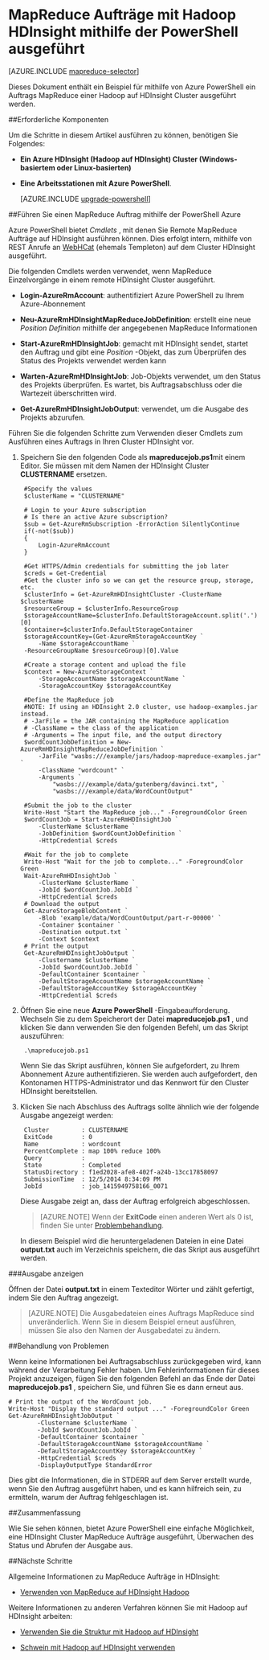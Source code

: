 <properties
   pageTitle="Verwenden von MapReduce und PowerShell mit Hadoop | Microsoft Azure"
   description="Erfahren Sie, wie mit PowerShell MapReduce Aufträge mit Hadoop auf Remote HDInsight ausgeführt werden."
   services="hdinsight"
   documentationCenter=""
   authors="Blackmist"
   manager="jhubbard"
   editor="cgronlun"
    tags="azure-portal"/>

<tags
   ms.service="hdinsight"
   ms.devlang="na"
   ms.topic="article"
   ms.tgt_pltfrm="na"
   ms.workload="big-data"
   ms.date="08/29/2016"
   ms.author="larryfr"/>

# <a name="run-mapreduce-jobs-with-hadoop-on-hdinsight-using-powershell"></a>MapReduce Aufträge mit Hadoop HDInsight mithilfe der PowerShell ausgeführt

[AZURE.INCLUDE [mapreduce-selector](../../includes/hdinsight-selector-use-mapreduce.md)]

Dieses Dokument enthält ein Beispiel für mithilfe von Azure PowerShell ein Auftrags MapReduce einer Hadoop auf HDInsight Cluster ausgeführt werden.

##<a name="a-idprereqaprerequisites"></a><a id="prereq"></a>Erforderliche Komponenten

Um die Schritte in diesem Artikel ausführen zu können, benötigen Sie Folgendes:

- **Ein Azure HDInsight (Hadoop auf HDInsight) Cluster (Windows-basiertem oder Linux-basierten)**

- **Eine Arbeitsstationen mit Azure PowerShell**.

    [AZURE.INCLUDE [upgrade-powershell](../../includes/hdinsight-use-latest-powershell.md)]

##<a name="a-idpowershellarun-a-mapreduce-job-using-azure-powershell"></a><a id="powershell"></a>Führen Sie einen MapReduce Auftrag mithilfe der PowerShell Azure

Azure PowerShell bietet *Cmdlets* , mit denen Sie Remote MapReduce Aufträge auf HDInsight ausführen können. Dies erfolgt intern, mithilfe von REST Anrufe an [WebHCat](https://cwiki.apache.org/confluence/display/Hive/WebHCat) (ehemals Templeton) auf dem Cluster HDInsight ausgeführt.

Die folgenden Cmdlets werden verwendet, wenn MapReduce Einzelvorgänge in einem remote HDInsight Cluster ausgeführt.

* **Login-AzureRmAccount**: authentifiziert Azure PowerShell zu Ihrem Azure-Abonnement

* **Neu-AzureRmHDInsightMapReduceJobDefinition**: erstellt eine neue *Position Definition* mithilfe der angegebenen MapReduce Informationen

* **Start-AzureRmHDInsightJob**: gemacht mit HDInsight sendet, startet den Auftrag und gibt eine *Position* -Objekt, das zum Überprüfen des Status des Projekts verwendet werden kann

* **Warten-AzureRmHDInsightJob**: Job-Objekts verwendet, um den Status des Projekts überprüfen. Es wartet, bis Auftragsabschluss oder die Wartezeit überschritten wird.

* **Get-AzureRmHDInsightJobOutput**: verwendet, um die Ausgabe des Projekts abzurufen.

Führen Sie die folgenden Schritte zum Verwenden dieser Cmdlets zum Ausführen eines Auftrags in Ihren Cluster HDInsight vor.

1. Speichern Sie den folgenden Code als **mapreducejob.ps1**mit einem Editor. Sie müssen mit dem Namen der HDInsight Cluster **CLUSTERNAME** ersetzen.

        #Specify the values
        $clusterName = "CLUSTERNAME"
                
        # Login to your Azure subscription
        # Is there an active Azure subscription?
        $sub = Get-AzureRmSubscription -ErrorAction SilentlyContinue
        if(-not($sub))
        {
            Login-AzureRmAccount
        }

        #Get HTTPS/Admin credentials for submitting the job later
        $creds = Get-Credential
        #Get the cluster info so we can get the resource group, storage, etc.
        $clusterInfo = Get-AzureRmHDInsightCluster -ClusterName $clusterName
        $resourceGroup = $clusterInfo.ResourceGroup
        $storageAccountName=$clusterInfo.DefaultStorageAccount.split('.')[0]
        $container=$clusterInfo.DefaultStorageContainer
        $storageAccountKey=(Get-AzureRmStorageAccountKey `
            -Name $storageAccountName `
        -ResourceGroupName $resourceGroup)[0].Value

        #Create a storage content and upload the file
        $context = New-AzureStorageContext `
            -StorageAccountName $storageAccountName `
            -StorageAccountKey $storageAccountKey
            
        #Define the MapReduce job
        #NOTE: If using an HDInsight 2.0 cluster, use hadoop-examples.jar instead.
        # -JarFile = the JAR containing the MapReduce application
        # -ClassName = the class of the application
        # -Arguments = The input file, and the output directory
        $wordCountJobDefinition = New-AzureRmHDInsightMapReduceJobDefinition `
            -JarFile "wasbs:///example/jars/hadoop-mapreduce-examples.jar" `
            -ClassName "wordcount" `
            -Arguments `
                "wasbs:///example/data/gutenberg/davinci.txt", `
                "wasbs:///example/data/WordCountOutput"

        #Submit the job to the cluster
        Write-Host "Start the MapReduce job..." -ForegroundColor Green
        $wordCountJob = Start-AzureRmHDInsightJob `
            -ClusterName $clusterName `
            -JobDefinition $wordCountJobDefinition `
            -HttpCredential $creds

        #Wait for the job to complete
        Write-Host "Wait for the job to complete..." -ForegroundColor Green
        Wait-AzureRmHDInsightJob `
            -ClusterName $clusterName `
            -JobId $wordCountJob.JobId `
            -HttpCredential $creds
        # Download the output
        Get-AzureStorageBlobContent `
            -Blob 'example/data/WordCountOutput/part-r-00000' `
            -Container $container `
            -Destination output.txt `
            -Context $context
        # Print the output
        Get-AzureRmHDInsightJobOutput `
            -Clustername $clusterName `
            -JobId $wordCountJob.JobId `
            -DefaultContainer $container `
            -DefaultStorageAccountName $storageAccountName `
            -DefaultStorageAccountKey $storageAccountKey `
            -HttpCredential $creds
            
2. Öffnen Sie eine neue **Azure PowerShell** -Eingabeaufforderung. Wechseln Sie zu dem Speicherort der Datei **mapreducejob.ps1** , und klicken Sie dann verwenden Sie den folgenden Befehl, um das Skript auszuführen:

        .\mapreducejob.ps1
    
    Wenn Sie das Skript ausführen, können Sie aufgefordert, zu Ihrem Abonnement Azure authentifizieren. Sie werden auch aufgefordert, den Kontonamen HTTPS-Administrator und das Kennwort für den Cluster HDInsight bereitstellen.

3. Klicken Sie nach Abschluss des Auftrags sollte ähnlich wie der folgende Ausgabe angezeigt werden:

        Cluster         : CLUSTERNAME
        ExitCode        : 0
        Name            : wordcount
        PercentComplete : map 100% reduce 100%
        Query           :
        State           : Completed
        StatusDirectory : f1ed2028-afe8-402f-a24b-13cc17858097
        SubmissionTime  : 12/5/2014 8:34:09 PM
        JobId           : job_1415949758166_0071

    Diese Ausgabe zeigt an, dass der Auftrag erfolgreich abgeschlossen.

    > [AZURE.NOTE] Wenn der **ExitCode** einen anderen Wert als 0 ist, finden Sie unter [Problembehandlung](#troubleshooting).

    In diesem Beispiel wird die heruntergeladenen Dateien in eine Datei **output.txt** auch im Verzeichnis speichern, die das Skript aus ausgeführt werden.

###<a name="view-output"></a>Ausgabe anzeigen

Öffnen der Datei **output.txt** in einem Texteditor Wörter und zählt gefertigt, indem Sie den Auftrag angezeigt.

> [AZURE.NOTE] Die Ausgabedateien eines Auftrags MapReduce sind unveränderlich. Wenn Sie in diesem Beispiel erneut ausführen, müssen Sie also den Namen der Ausgabedatei zu ändern.

##<a name="a-idtroubleshootingatroubleshooting"></a><a id="troubleshooting"></a>Behandlung von Problemen

Wenn keine Informationen bei Auftragsabschluss zurückgegeben wird, kann während der Verarbeitung Fehler haben. Um Fehlerinformationen für dieses Projekt anzuzeigen, fügen Sie den folgenden Befehl an das Ende der Datei **mapreducejob.ps1** , speichern Sie, und führen Sie es dann erneut aus.

    # Print the output of the WordCount job.
    Write-Host "Display the standard output ..." -ForegroundColor Green
    Get-AzureRmHDInsightJobOutput `
            -Clustername $clusterName `
            -JobId $wordCountJob.JobId `
            -DefaultContainer $container `
            -DefaultStorageAccountName $storageAccountName `
            -DefaultStorageAccountKey $storageAccountKey `
            -HttpCredential $creds `
            -DisplayOutputType StandardError

Dies gibt die Informationen, die in STDERR auf dem Server erstellt wurde, wenn Sie den Auftrag ausgeführt haben, und es kann hilfreich sein, zu ermitteln, warum der Auftrag fehlgeschlagen ist.

##<a name="a-idsummaryasummary"></a><a id="summary"></a>Zusammenfassung

Wie Sie sehen können, bietet Azure PowerShell eine einfache Möglichkeit, eine HDInsight Cluster MapReduce Aufträge ausgeführt, Überwachen des Status und Abrufen der Ausgabe aus.

##<a name="a-idnextstepsanext-steps"></a><a id="nextsteps"></a>Nächste Schritte

Allgemeine Informationen zu MapReduce Aufträge in HDInsight:

* [Verwenden von MapReduce auf HDInsight Hadoop](hdinsight-use-mapreduce.md)

Weitere Informationen zu anderen Verfahren können Sie mit Hadoop auf HDInsight arbeiten:

* [Verwenden Sie die Struktur mit Hadoop auf HDInsight](hdinsight-use-hive.md)

* [Schwein mit Hadoop auf HDInsight verwenden](hdinsight-use-pig.md)
